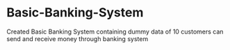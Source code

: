 # Basic-Banking-System
Created Basic Banking System containing dummy data of 10 customers can send and receive money through banking system
